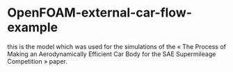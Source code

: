 # OpenFOAM-external-car-flow-example
this is the model which was used for the simulations of the « The Process of Making an Aerodynamically Efficient Car Body for the SAE Supermileage Competition » paper.
